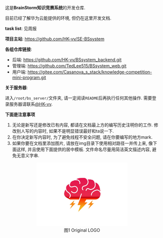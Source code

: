 这是**BrainStorm知识竞赛系统**的开发仓库.

目前已经了解华为云能提供的环境, 但仍在这里开发文档.

**task list**: 见周报

**项目主站**: https://github.com/HK-vv/SE-BSsystem

**各组仓库链接**:

- 后端: https://github.com/HK-vv/BSsystem_backend.git
- 管理端: https://github.com/TedLee515/BSsystem_web.git
- 用户端: https://gitee.com/Casanova_s_stack/knowledge-competition-mini-program.git

**关于服务器**:

进入`/root/bs_server/`文件夹, 请一定阅读`README`后再执行任何其他操作. 需要登录服务器请联系[@HK-vv](https://github.com/HK-vv).

**下面是注意事项**

1. 无论是新写还是修改已有内容, 都请在文档最上方的编写历史注明你的工作. 修改别人写的内容时, 如果不是明显错误最好和ta说一下.
2. 在你决定新写内容时, 为了避免线程不安全问题, 请在你要编写的地方mark.
3. 如果你要在文档里添加图片, 请放在img目录下使用相对路径一并传上来, 像下面这样, 并且使用下面提供的居中模板. 文件命名尽量用简洁英文描述内容, 避免无意义字串.

<div>			<!--块级封装-->
    <center>	<!--将图片和文字居中-->
    <img src="img\brain-storm-logo.jpg" alt="brain-storm-logo" style="zoom:30%;" />
    <br>		<!--换行-->
    图1 Original LOGO	<!--标题-->
    </center>
</div>


